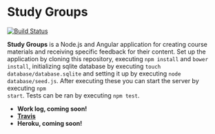 # Study Groups

[![Build Status](https://travis-ci.org/Kaltsoon/studygroups.svg?branch=master)](https://travis-ci.org/Kaltsoon/studygroups)

**Study Groups** is a Node.js and Angular application for creating course materials and receiving specific feedback for their content. Set up the application by cloning this repository, executing <code>npm install</code> and <code>bower install</code>, initializing sqlite database by executing <code>touch database/database.sqlite</code> and setting it up by executing <code>node database/seed.js</code>. After executing these you can start the server by executing <code>npm start</code>. Tests can be ran by executing <code>npm test</code>.

* **Work  log, coming soon!**
* **<a href="https://travis-ci.org/Kaltsoon/studygroups/builds">Travis</a>**
* **Heroku, coming soon!**
